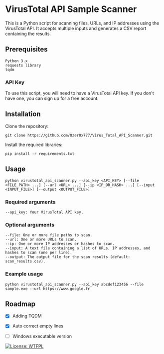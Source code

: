 # VirusTotal API Sample Scanner

This is a Python script for scanning files, URLs, and IP addresses using the VirusTotal API. It accepts multiple inputs and generates a CSV report containing the results.

## Prerequisites

    Python 3.x
    requests library
    tqdm
    
### API Key

To use this script, you will need to have a VirusTotal API key. If you don't have one, you can sign up for a free account.

## Installation

  Clone the repository:

    git clone https://github.com/Ozer0x777/Virus_Total_API_Scanner.git

  Install the required libraries:

    pip install -r requirements.txt   

## Usage

    python virustotal_api_scanner.py --api_key <API_KEY> [--file <FILE_PATH> ...] [--url <URL> ...] [--ip <IP_OR_HASH> ...] [--input <INPUT_FILE>] [--output <OUTPUT_FILE>]

### Required arguments

    --api_key: Your VirusTotal API key.

### Optional arguments

    --file: One or more file paths to scan.
    --url: One or more URLs to scan.
    --ip: One or more IP addresses or hashes to scan.
    --input: A text file containing a list of URLs, IP addresses, and hashes to scan (one per line).
    --output: The output file for the scan results (default: scan_results.csv).

### Example usage

    python virustotal_api_scanner.py --api_key abcdef123456 --file sample.exe --url https://www.google.fr

## Roadmap ##
- [x] Adding TQDM 
- [x] Auto correct empty lines
- [ ] Windows executable version



 [![License: WTFPL](https://img.shields.io/badge/License-WTFPL-brightgreen.svg)](http://www.wtfpl.net/about/)

